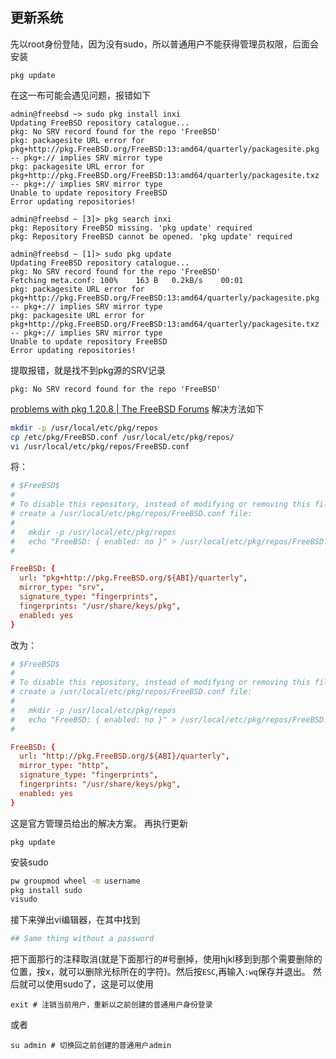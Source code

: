 ## 更新系统
先以root身份登陆，因为没有sudo，所以普通用户不能获得管理员权限，后面会安装
```
pkg update
```
在这一布可能会遇见问题，报错如下
```
admin@freebsd ~> sudo pkg install inxi
Updating FreeBSD repository catalogue...
pkg: No SRV record found for the repo 'FreeBSD'
pkg: packagesite URL error for pkg+http://pkg.FreeBSD.org/FreeBSD:13:amd64/quarterly/packagesite.pkg -- pkg+:// implies SRV mirror type
pkg: packagesite URL error for pkg+http://pkg.FreeBSD.org/FreeBSD:13:amd64/quarterly/packagesite.txz -- pkg+:// implies SRV mirror type
Unable to update repository FreeBSD
Error updating repositories!

admin@freebsd ~ [3]> pkg search inxi
pkg: Repository FreeBSD missing. 'pkg update' required
pkg: Repository FreeBSD cannot be opened. 'pkg update' required

admin@freebsd ~ [1]> sudo pkg update
Updating FreeBSD repository catalogue...
pkg: No SRV record found for the repo 'FreeBSD'
Fetching meta.conf: 100%    163 B   0.2kB/s    00:01    
pkg: packagesite URL error for pkg+http://pkg.FreeBSD.org/FreeBSD:13:amd64/quarterly/packagesite.pkg -- pkg+:// implies SRV mirror type
pkg: packagesite URL error for pkg+http://pkg.FreeBSD.org/FreeBSD:13:amd64/quarterly/packagesite.txz -- pkg+:// implies SRV mirror type
Unable to update repository FreeBSD
Error updating repositories!
```
提取报错，就是找不到pkg源的SRV记录
```
pkg: No SRV record found for the repo 'FreeBSD'
```
[problems with pkg 1.20.8 | The FreeBSD Forums](https://forums.freebsd.org/threads/problems-with-pkg-1-20-8.90655/)
解决方法如下

```sh
mkdir -p /usr/local/etc/pkg/repos
cp /etc/pkg/FreeBSD.conf /usr/local/etc/pkg/repos/
vi /usr/local/etc/pkg/repos/FreeBSD.conf
```

将：

```FreeBSD.conf
# $FreeBSD$
#
# To disable this repository, instead of modifying or removing this file,
# create a /usr/local/etc/pkg/repos/FreeBSD.conf file:
#
#   mkdir -p /usr/local/etc/pkg/repos
#   echo "FreeBSD: { enabled: no }" > /usr/local/etc/pkg/repos/FreeBSD.conf
#

FreeBSD: {
  url: "pkg+http://pkg.FreeBSD.org/${ABI}/quarterly",
  mirror_type: "srv",
  signature_type: "fingerprints",
  fingerprints: "/usr/share/keys/pkg",
  enabled: yes
}
```

改为：

```FreeBSD.conf
# $FreeBSD$
#
# To disable this repository, instead of modifying or removing this file,
# create a /usr/local/etc/pkg/repos/FreeBSD.conf file:
#
#   mkdir -p /usr/local/etc/pkg/repos
#   echo "FreeBSD: { enabled: no }" > /usr/local/etc/pkg/repos/FreeBSD.conf
#

FreeBSD: {
  url: "http://pkg.FreeBSD.org/${ABI}/quarterly",
  mirror_type: "http",
  signature_type: "fingerprints",
  fingerprints: "/usr/share/keys/pkg",
  enabled: yes
}
```

这是官方管理员给出的解决方案。
再执行更新
```
pkg update
```
安装sudo

```sh
pw groupmod wheel -m username
pkg install sudo
visudo
```
接下来弹出vi编辑器，在其中找到
```sh
## Same thing without a password
```

把下面那行的注释取消(就是下面那行的#号删掉，使用hjkl移到到那个需要删除的位置，按x，就可以删除光标所在的字符)。然后按`ESC`,再输入`:wq`保存并退出。
然后就可以使用sudo了，这是可以使用
```
exit # 注销当前用户，重新以之前创建的普通用户身份登录
```
或者
```
su admin # 切换回之前创建的普通用户admin
```